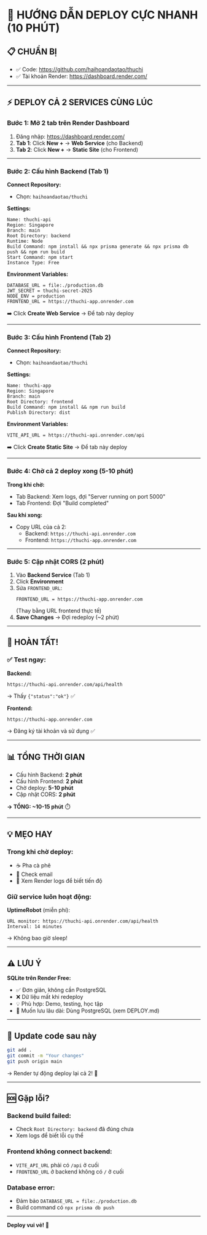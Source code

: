# 🚀 HƯỚNG DẪN DEPLOY CỰC NHANH (10 PHÚT)

## 📋 CHUẨN BỊ
- ✅ Code: https://github.com/haihoandaotao/thuchi
- ✅ Tài khoản Render: https://dashboard.render.com/

---

## ⚡ DEPLOY CẢ 2 SERVICES CÙNG LÚC

### Bước 1: Mở 2 tab trên Render Dashboard

1. Đăng nhập: https://dashboard.render.com/
2. **Tab 1**: Click **New +** → **Web Service** (cho Backend)
3. **Tab 2**: Click **New +** → **Static Site** (cho Frontend)

---

### Bước 2: Cấu hình Backend (Tab 1)

**Connect Repository:**
- Chọn: `haihoandaotao/thuchi`

**Settings:**
```
Name: thuchi-api
Region: Singapore
Branch: main
Root Directory: backend
Runtime: Node
Build Command: npm install && npx prisma generate && npx prisma db push && npm run build
Start Command: npm start
Instance Type: Free
```

**Environment Variables:**
```
DATABASE_URL = file:./production.db
JWT_SECRET = thuchi-secret-2025
NODE_ENV = production
FRONTEND_URL = https://thuchi-app.onrender.com
```

➡️ Click **Create Web Service** → Để tab này deploy

---

### Bước 3: Cấu hình Frontend (Tab 2)

**Connect Repository:**
- Chọn: `haihoandaotao/thuchi`

**Settings:**
```
Name: thuchi-app
Region: Singapore
Branch: main
Root Directory: frontend
Build Command: npm install && npm run build
Publish Directory: dist
```

**Environment Variables:**
```
VITE_API_URL = https://thuchi-api.onrender.com/api
```

➡️ Click **Create Static Site** → Để tab này deploy

---

### Bước 4: Chờ cả 2 deploy xong (5-10 phút)

**Trong khi chờ:**
- Tab Backend: Xem logs, đợi "Server running on port 5000"
- Tab Frontend: Đợi "Build completed"

**Sau khi xong:**
- Copy URL của cả 2:
  - Backend: `https://thuchi-api.onrender.com`
  - Frontend: `https://thuchi-app.onrender.com`

---

### Bước 5: Cập nhật CORS (2 phút)

1. Vào **Backend Service** (Tab 1)
2. Click **Environment**
3. Sửa `FRONTEND_URL`:
   ```
   FRONTEND_URL = https://thuchi-app.onrender.com
   ```
   (Thay bằng URL frontend thực tế)
4. **Save Changes** → Đợi redeploy (~2 phút)

---

## 🎉 HOÀN TẤT!

### ✅ Test ngay:

**Backend:**
```
https://thuchi-api.onrender.com/api/health
```
→ Thấy `{"status":"ok"}` ✅

**Frontend:**
```
https://thuchi-app.onrender.com
```
→ Đăng ký tài khoản và sử dụng ✅

---

## 📊 TỔNG THỜI GIAN

- Cấu hình Backend: **2 phút**
- Cấu hình Frontend: **2 phút**
- Chờ deploy: **5-10 phút**
- Cập nhật CORS: **2 phút**

**→ TỔNG: ~10-15 phút** ⏱️

---

## 💡 MẸO HAY

### Trong khi chờ deploy:
- ☕ Pha cà phê
- 📧 Check email
- 📱 Xem Render logs để biết tiến độ

### Giữ service luôn hoạt động:
**UptimeRobot** (miễn phí):
```
URL monitor: https://thuchi-api.onrender.com/api/health
Interval: 14 minutes
```
→ Không bao giờ sleep!

---

## ⚠️ LƯU Ý

**SQLite trên Render Free:**
- ✅ Đơn giản, không cần PostgreSQL
- ❌ Dữ liệu mất khi redeploy
- 💡 Phù hợp: Demo, testing, học tập
- 🔄 Muốn lưu lâu dài: Dùng PostgreSQL (xem DEPLOY.md)

---

## 🔄 Update code sau này

```bash
git add .
git commit -m "Your changes"
git push origin main
```
→ Render tự động deploy lại cả 2! 🚀

---

## 🆘 Gặp lỗi?

### Backend build failed:
- Check `Root Directory: backend` đã đúng chưa
- Xem logs để biết lỗi cụ thể

### Frontend không connect backend:
- `VITE_API_URL` phải có `/api` ở cuối
- `FRONTEND_URL` ở backend không có `/` ở cuối

### Database error:
- Đảm bảo `DATABASE_URL = file:./production.db`
- Build command có `npx prisma db push`

---

**Deploy vui vẻ! 🎊**
